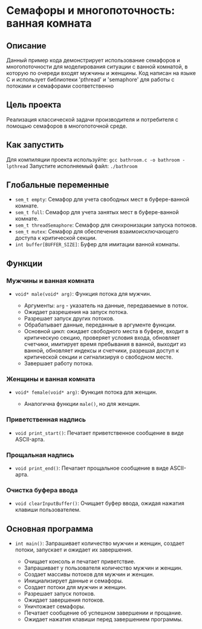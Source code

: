 # Семафоры и многопоточность: ванная комната

## Описание

Данный пример кода демонстрирует использование семафоров и многопоточности для моделирования ситуации с ванной комнатой, в которую по очереди входят мужчины и женщины. Код написан на языке C и использует библиотеки 'pthread' и 'semaphore' для работы с потоками и семафорами соответственно

## Цель проекта
Реализация классической задачи производителя и потребителя с помощью семафоров в многопоточной среде.

## Как запустить
Для компиляции проекта используйте: `gcc bathroom.c -o bathroom -lpthread`
Запустите исполняемый файл: `./bathroom`


## Глобальные переменные

- `sem_t empty`: Семафор для учета свободных мест в буфере-ванной комнате.
- `sem_t full`: Семафор для учета занятых мест в буфере-ванной комнате.
- `sem_t threadSemaphore`: Семафор для синхронизации запуска потоков.
- `sem_t mutex`: Семафор для обеспечения взаимоисключающего доступа к критической секции.
- `int buffer[BUFFER_SIZE]`: Буфер для имитации ванной комнаты.

## Функции

### Мужчины и ванная комната

- `void* male(void* arg)`: Функция потока для мужчин.

  - Аргументы: `arg` - указатель на данные, передаваемые в поток.
  - Ожидает разрешения на запуск потока.
  - Разрешает запуск других потоков.
  - Обрабатывает данные, переданные в аргументе функции.
  - Основной цикл: ожидает свободного места в буфере, входит в критическую секцию, проверяет условия входа, обновляет счетчики, имитирует время пребывания в ванной, выходит из ванной, обновляет индексы и счетчики, разрешая доступ к критической секции и сигнализируя о свободном месте.
  - Завершает работу потока.

### Женщины и ванная комната

- `void* female(void* arg)`: Функция потока для женщин.

  - Аналогична функции `male()`, но для женщин.

### Приветственная надпись

- `void print_start()`: Печатает приветственное сообщение в виде ASCII-арта.

### Прощальная надпись

- `void print_end()`: Печатает прощальное сообщение в виде ASCII-арта.

### Очистка буфера ввода

- `void clearInputBuffer()`: Очищает буфер ввода, ожидая нажатия клавиши пользователем.

## Основная программа

- `int main()`: Запрашивает количество мужчин и женщин, создает потоки, запускает и ожидает их завершения.

  - Очищает консоль и печатает приветствие.
  - Запрашивает у пользователя количество мужчин и женщин.
  - Создает массивы потоков для мужчин и женщин.
  - Инициализирует данные и семафоры.
  - Создает потоки для мужчин и женщин.
  - Разрешает запуск потоков.
  - Ожидает завершения потоков.
  - Уничтожает семафоры.
  - Печатает сообщение об успешном завершении и прощание.
  - Ожидает нажатия клавиши перед завершением программы.

